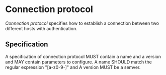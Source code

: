 # Connection protocol

*Connection protocol* specifies how to establish a connection between two different hosts with authentication.

## Specification

A specification of connection protocol MUST contain a name and a version and MAY contain parameters to configure.
A name SHOULD match the regular expression "[a-z0-9-]" and A version MUST be a semver.
